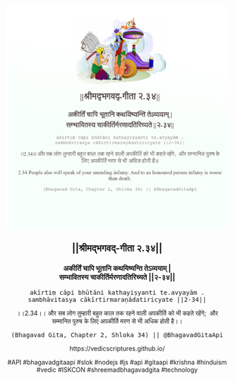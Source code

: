 <img src="../../asset/BG_2_34.png"/>
<center><h2>||श्रीमद्‍भगवद्‍-गीता २.३४||</h2>
<h3>अकीर्तिं चापि भूतानि कथयिष्यन्ति तेऽव्ययाम् |<br/>सम्भावितस्य चाकीर्तिर्मरणादतिरिच्यते ||२-३४||</h3>
<pre>akīrtiṃ cāpi bhūtāni kathayiṣyanti te.avyayām .<br/>sambhāvitasya cākīrtirmaraṇādatiricyate ||2-34||</pre>
<p>।।2.34।। और सब लोग तुम्हारी बहुत काल तक रहने वाली अपकीर्ति को भी कहते रहेंगे;  और सम्मानित पुरुष के लिए अपकीर्ति मरण से भी अधिक होती है।।</p>
<pre>(Bhagavad Gita, Chapter 2, Shloka 34) || @BhagavadGitaApi</pre><p>https://vedicscriptures.github.io/</p><p>#API #bhagavadgitaapi #slok #nodejs #js #api #gitaapi #krishna #hinduism #vedic #ISKCON #shreemadbhagavadgita #technology</p></center>